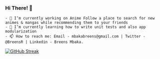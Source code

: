### Hi There! 👋
```
- 🔭 I’m currently working on Anime Follow a place to search for new animes & mangas while recommending them to your friends
- 🌱 I’m currently learning how to write unit tests and also app modularization
- 📫 How to reach me: Email - mbakabreens@gmail.com | Twitter - @BreensR | Linkedin - Breens Mbaka.

```

[![GitHub Streak](https://github-readme-streak-stats.herokuapp.com/?user=BreensThomas&theme=dark)](https://git.io/streak-stats)
